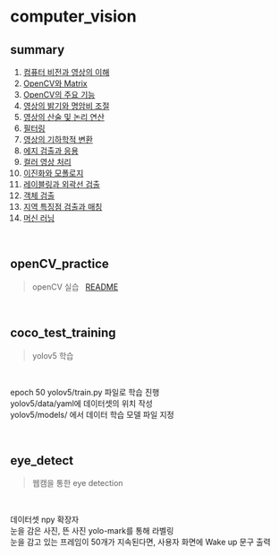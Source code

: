 # computer_vision

## summary
1. [컴퓨터 비전과 영상의 이해](https://blog.naver.com/60cogml/222911689905)
2. [OpenCV와 Matrix](https://blog.naver.com/60cogml/222912097249)
3. [OpenCV의 주요 기능](https://blog.naver.com/60cogml/222912358355)
4. [영상의 밝기와 명암비 조절](https://blog.naver.com/60cogml/222912697887)
5. [영상의 산술 및 논리 연산](https://blog.naver.com/60cogml/222912728552)
6. [필터링](https://blog.naver.com/60cogml/222913272892)
7. [영상의 기하학적 변환](https://blog.naver.com/60cogml/222913438097)
8. [에지 검출과 응용](https://blog.naver.com/60cogml/222941767204)
9. [컬러 영상 처리](https://blog.naver.com/60cogml/222941840534)
10. [이진화와 모폴로지](https://blog.naver.com/60cogml/222943483536)
11. [레이블링과 외곽선 검출](https://blog.naver.com/60cogml)
12. [객체 검출](https://blog.naver.com/60cogml/222948044815)
13. [지역 특징점 검출과 매칭](https://blog.naver.com/60cogml/222948291010)
14. [머신 러닝](https://blog.naver.com/60cogml/222948928848)

<br />

## openCV_practice 
> openCV 실습 &nbsp; [README](https://github.com/chaeheejo/computer_vision/blob/main/openCV_practice/README.md)

<br />

## coco_test_training
> yolov5 학습  

<br />

epoch 50
yolov5/train.py 파일로 학습 진행  
yolov5/data/yaml에 데이터셋의 위치 작성  
yolov5/models/ 에서 데이터 학습 모델 파일 지정

<br />

## eye_detect
> 웹캠을 통한 eye detection

<br />

데이터셋 npy 확장자  
눈을 감은 사진, 뜬 사진 yolo-mark를 통해 라벨링  
눈을 감고 있는 프레임이 50개가 지속된다면, 사용자 화면에 Wake up 문구 출력
